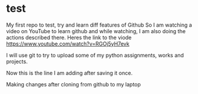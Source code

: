 # test
My first repo to test, try and learn diff features of Github
So I am watching a video on YouTube to learn github and while watching, I am also doing the actions described there.
Heres the link to the viode https://www.youtube.com/watch?v=RGOj5yH7evk

I will use git to try to upload some of my python assignments, works and projects.

Now this is the line I am adding after saving it once.

Making changes after cloning from github to my laptop
